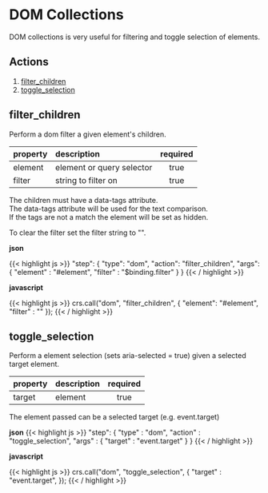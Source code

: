 # DOM Collections
DOM collections is very useful for filtering and toggle selection of elements.

## Actions
1. [filter_children](#filter_children)
2. [toggle_selection](#toggle_selection)

## filter_children

Perform a dom filter a given element's children.

| property | description | required |
| :------- | :---------- | :--------: |
| element  | element or query selector | true |
| filter   | string to filter on | true |

The children must have a data-tags attribute.  
The data-tags attribute will be used for the text comparison.  
If the tags are not a match the element will be set as hidden.

To clear the filter set the filter string to "".

**json**

{{< highlight js >}}
"step": {
"type": "dom",
"action": "filter_children",
"args": {
"element" : "#element",
"filter"  : "$binding.filter"
}
}
{{< / highlight >}}

**javascript**

{{< highlight js >}}
crs.call("dom", "filter_children", {
"element": "#element",
"filter" : ""
});
{{< / highlight >}}

## toggle_selection

Perform a element selection (sets aria-selected = true) given a selected target element.

| property   | description | required |
|:-----------|:------------| :--------: |
| target     | element     | true |

The element passed can be a selected target (e.g. event.target)

**json**
{{< highlight js >}}
"step": {
    "type" : "dom",
    "action" : "toggle_selection",
    "args" : {
        "target" : "event.target"
    }
}
{{< / highlight >}}

**javascript**

{{< highlight js >}}
crs.call("dom", "toggle_selection", {
"target" : "event.target",
});
{{< / highlight >}}